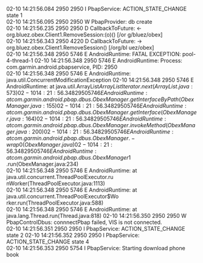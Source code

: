 02-10 14:21:56.084  2950  2950 I PbapService: ACTION_STATE_CHANGE state 1          
02-10 14:21:56.095  2950  2950 W PbapProvider: db create     
02-10 14:21:56.235  2950  2950 D CallbackToFuture: <- org.bluez.obex.Client1.RemoveSession:(o)() [/or
g/bluez/obex]                                                                                        
02-10 14:21:56.343  2950  4220 D CallbackToFuture: -> org.bluez.obex.Client1.RemoveSession() [/org/bl
uez/obex]                                                                                            
02-10 14:21:56.348  2950  5746 E AndroidRuntime: FATAL EXCEPTION: pool-4-thread-1
02-10 14:21:56.348  2950  5746 E AndroidRuntime: Process: com.garmin.android.pbapservice, PID: 2950  
02-10 14:21:56.348  2950  5746 E AndroidRuntime: java.util.ConcurrentModificationException
02-10 14:21:56.348  2950  5746 E AndroidRuntime:        at java.util.ArrayList$ArrayListIterator.next
(ArrayList.java:573)                                                                                 
02-10 14:21:56.348  2950  5746 E AndroidRuntime:        at com.garmin.android.pbap.dbus.ObexManager.g
etInterfaceByPath(ObexManager.java:155)                                                              
02-10 14:21:56.348  2950  5746 E AndroidRuntime:        at com.garmin.android.pbap.dbus.ObexManager.g
etInterface(ObexManager.java:164)                                                                    
02-10 14:21:56.348  2950  5746 E AndroidRuntime:        at com.garmin.android.pbap.dbus.ObexManager.i
nvokeMethod(ObexManager.java:200)                                                                    
02-10 14:21:56.348  2950  5746 E AndroidRuntime:        at com.garmin.android.pbap.dbus.ObexManager.-
wrap0(ObexManager.java)                                                                              
02-10 14:21:56.348  2950  5746 E AndroidRuntime:        at com.garmin.android.pbap.dbus.ObexManager$1
.run(ObexManager.java:234)                                                                           
02-10 14:21:56.348  2950  5746 E AndroidRuntime:        at java.util.concurrent.ThreadPoolExecutor.ru
nWorker(ThreadPoolExecutor.java:1113)                                                                
02-10 14:21:56.348  2950  5746 E AndroidRuntime:        at java.util.concurrent.ThreadPoolExecutor$Wo
rker.run(ThreadPoolExecutor.java:588)                                                                
02-10 14:21:56.348  2950  5746 E AndroidRuntime:        at java.lang.Thread.run(Thread.java:818)
02-10 14:21:56.350  2950  2950 W PbapControlDbus: connnectPbap failed, VIS is not connected.         
02-10 14:21:56.351  2950  2950 I PbapService: ACTION_STATE_CHANGE state 2
02-10 14:21:56.352  2950  2950 I PbapService: ACTION_STATE_CHANGE state 4                            
02-10 14:21:56.353  2950  5754 I PbapService: Starting download phone book

<!--stackedit_data:
eyJoaXN0b3J5IjpbLTYyMzc0OTUxOCwtNTA5NTIyODcxXX0=
-->